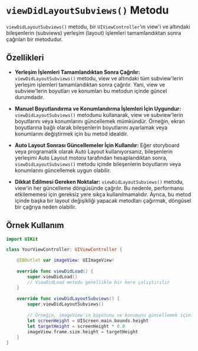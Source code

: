 # `viewDidLayoutSubviews()` Metodu

`viewDidLayoutSubviews()` metodu, bir `UIViewController`'ın view'i ve altındaki bileşenlerin (subviews) yerleşim (layout) işlemleri tamamlandıktan sonra çağrılan bir metodudur.

## Özellikleri

- **Yerleşim İşlemleri Tamamlandıktan Sonra Çağrılır:** `viewDidLayoutSubviews()` metodu, view ve altındaki tüm subview'lerin yerleşim işlemleri tamamlandıktan sonra çağrılır. Yani, view ve subview'lerin boyutları ve konumları bu metodun içinde güncel durumdadır.

- **Manuel Boyutlandırma ve Konumlandırma İşlemleri İçin Uygundur:** `viewDidLayoutSubviews()` metodunu kullanarak, view ve subview'lerin boyutlarını veya konumlarını güncellemek mümkündür. Örneğin, ekran boyutlarına bağlı olarak bileşenlerin boyutlarını ayarlamak veya konumlarını değiştirmek için bu metod idealdir.

- **Auto Layout Sonrası Güncellemeler İçin Kullanılır:** Eğer storyboard veya programatik olarak Auto Layout kullanıyorsanız, bileşenlerin yerleşimi Auto Layout motoru tarafından hesaplandıktan sonra, `viewDidLayoutSubviews()` metodu içinde bileşenlerin boyutlarını veya konumlarını güncellemek uygun olabilir.

- **Dikkat Edilmesi Gereken Noktalar:** `viewDidLayoutSubviews()` metodu, view'in her güncelleme döngüsünde çağrılır. Bu nedenle, performansı etkilememesi için gereksiz yere sıkça kullanılmamalıdır. Ayrıca, bu metod içinde başka bir layout değişikliği yapacak metodları çağırmak, döngüsel bir çağrıya neden olabilir.

## Örnek Kullanım

```swift
import UIKit

class YourViewController: UIViewController {

    @IBOutlet var imageView: UIImageView!
    
    override func viewDidLoad() {
        super.viewDidLoad()
        // ViewDidLoad metodu genellikle bir kere çalıştırılır
    }
    
    override func viewDidLayoutSubviews() {
        super.viewDidLayoutSubviews()
        
        // Örneğin, imageView'ın boyutunu ve konumunu güncellemek için:
        let screenHeight = UIScreen.main.bounds.height
        let targetHeight = screenHeight * 0.8
        imageView.frame.size.height = targetHeight
    }
}

